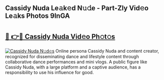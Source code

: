 ## Cassidy Nuda Le𝚊k𝚎d N𝚞𝚍e - Part-Zly Vid𝚎o Le𝚊ks Photos 9lnGA

# <h2><a href="http://fbeqhx.evod.top/?m=Cassidy+Nuda">🔗 👉🔴 Cassidy Nuda Vid𝚎o Ph𝚘t𝚘s</a></h2>

[![Cassidy Nuda N𝚞d𝚎s](https://i.imgur.com/8V9OHl7.gif)](http://fbeqhx.evod.top/?m=Cassidy+Nuda)
Online persona Cassidy Nuda and content creator, recognized for disseminating dance and lifestyle content through collaborative dance performances and mini vlogs. A public figure like Cassidy Nuda, with a large platform and a captive audience, has a responsibility to use his influence for good. 
